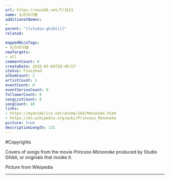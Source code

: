 ```yaml
---
url: https://vocadb.net/T/1611
name: もののけ姫
additionalNames: 
- 
parent: "[[studio-ghibli]]"
related:

mappedNicoTags:
- もののけ姫
newTargets:
- all
commentCount: 0
createDate: 2016-03-04T20:49:57
status: Finished
albumCount: 2
artistCount: 1
eventCount: 0
eventSeriesCount: 0
followerCount: 0
songListCount: 0
songCount: 48
links: 
- https://myanimelist.net/anime/164/Mononoke_Hime
- https://en.wikipedia.org/wiki/Princess_Mononoke
picture: true
descriptionLength: 131
---
```


#Copyrights

Covers of songs from the movie *Princess Mononoke* produced by Studio Ghibli, or originals that invoke it. 

Picture from Wikipedia

---

